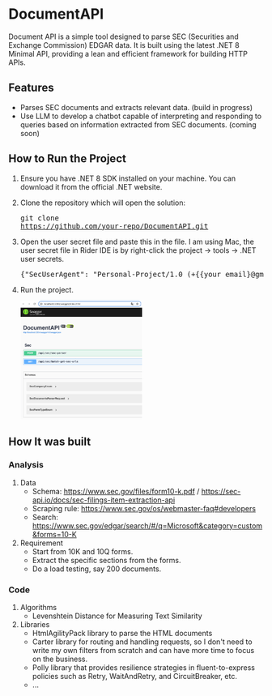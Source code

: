 # DocumentAPI
Document API is a simple tool designed to parse SEC (Securities and Exchange Commission) EDGAR data. It is built using the latest .NET 8 Minimal API, providing a lean and efficient framework for building HTTP APIs.  
## Features
- Parses SEC documents and extracts relevant data. (build in progress)
- Use LLM to develop a chatbot capable of interpreting and responding to queries based on information extracted from SEC documents. (coming soon)
## How to Run the Project
1. Ensure you have .NET 8 SDK installed on your machine. You can download it from the official .NET website.  
2. Clone the repository which will open the solution:  <pre>git clone https://github.com/your-repo/DocumentAPI.git </pre>
3. Open the user secret file and paste this in the file.
    I am using Mac, the user secret file in Rider IDE is by right-click the project -> tools -> .NET user secrets. 
    <pre>{"SecUserAgent": "Personal-Project/1.0 (+{{your email}@gmail.com)"}</pre>

4. Run the project.
   
   <img src="./swagger.png" width="50%" height="50%">

## How It was built
### Analysis
1. Data
   - Schema: https://www.sec.gov/files/form10-k.pdf / https://sec-api.io/docs/sec-filings-item-extraction-api
   - Scraping rule: https://www.sec.gov/os/webmaster-faq#developers
   - Search: https://www.sec.gov/edgar/search/#/q=Microsoft&category=custom&forms=10-K
2. Requirement
   - Start from 10K and 10Q forms.
   - Extract the specific sections from the forms.
   - Do a load testing, say 200 documents.
### Code
1. Algorithms
   - Levenshtein Distance for Measuring Text Similarity
2. Libraries
   - HtmlAgilityPack library to parse the HTML documents
   - Carter library for routing and handling requests, so I don't need to write my own filters from scratch and can have more time to focus on the business.
   - Polly library that provides resilience strategies in fluent-to-express policies such as Retry, WaitAndRetry, and CircuitBreaker, etc.
   - ...

